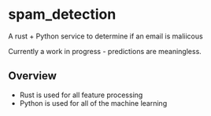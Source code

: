 # spam_detection
A rust + Python service to determine if an email is maliicous

Currently a work in progress - predictions are meaningless.

## Overview

* Rust is used for all feature processing
* Python is used for all of the machine learning